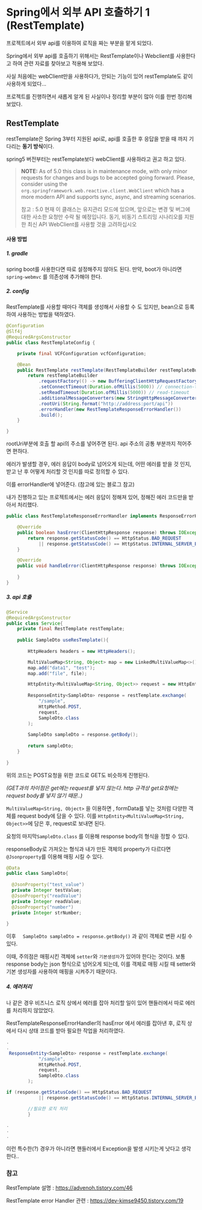 # Spring에서 외부 API 호출하기 1 (RestTemplate)

프로젝트에서 외부 api를 이용하여 로직을 짜는 부분을 맡게 되었다. 

Spring에서 외부 api를 호출하기 위해서는 RestTemplate이나 Webclient를 사용한다고 하여 관련 자료를 찾아보고 적용해 보았다. 

사실 처음에는 webClient만을 사용하다가, 안되는 기능이 있어 restTemplate도 같이 사용하게 되었다... 

프로젝트를 진행하면서 새롭게 알게 된 사실이나 정리할 부분이 많아 이를 한번 정리해 보았다. 

## RestTemplate

restTemplate은 Spring 3부터 지원된 api로, api를 호출한 후 응답을 받을 때 까지 기다리는 **동기 방식**이다. 

spring5 버전부터는 restTemplate보다 webClient를 사용하라고 권고 하고 있다. 

> **NOTE:** As of 5.0 this class is in maintenance mode, with only minor requests for changes and bugs to be accepted going forward. Please, consider using the `org.springframework.web.reactive.client.WebClient` which has a more modern API and supports sync, async, and streaming scenarios.
>
> 참고 :  5.0 현재 이 클래스는 유지관리 모드에 있으며, 앞으로는 변경 및 버그에 대한 사소한 요청만 수락 될 예정입니다.  동기, 비동기 스트리밍 시나리오를 지원한 최신 API WebClient를 사용할 것을 고려하십시오



#### 사용 방법

##### 1. gradle

spring boot를 사용한다면 따로  설정해주지 않아도 된다. 만약, boot가 아니라면 `spring-webmvc` 를 의존성에 추가해야 한다. 



##### 2. config

RestTemplate를 사용할 때마다 객체를 생성해서 사용할 수 도 있지만, bean으로 등록하여 사용하는 방법을 택하였다. 

```java
@Configuration
@Slf4j
@RequiredArgsConstructor
public class RestTemplateConfig {

	private final VCFConfiguration vcfConfiguration;

	@Bean
	public RestTemplate restTemplate(RestTemplateBuilder restTemplateBuilder) {
		return restTemplateBuilder
			.requestFactory(() -> new BufferingClientHttpRequestFactory(new SimpleClientHttpRequestFactory()))
			.setConnectTimeout(Duration.ofMillis(5000)) // connection-timeout
			.setReadTimeout(Duration.ofMillis(5000)) // read-timeout
			.additionalMessageConverters(new StringHttpMessageConverter(Charset.forName("UTF-8")))
			.rootUri(String.format("http://address:port/api"))
			.errorHandler(new RestTemplateResponseErrorHandler())
			.build();
	}

}

```

rootUri부분에 호출 할 api의 주소를 넣어주면 된다. api 주소의 공통 부분까지 적어주면 편하다. 



에러가 발생할 경우, 에러 응답이 body로 넘어오게 되는데,  어떤 에러를 받을 것 인지, 받고 난 후 어떻게 처리할 것 인지를 따로 정의할 수 있다.

이를 errorHandler에 넣어준다.  (참고에 있는 블로그 참고)

내가 진행하고 있는 프로젝트에서는 에러 응답이 정해져 있어, 정해진 에러 코드만을 받아서 처리했다. 

```java
public class RestTemplateResponseErrorHandler implements ResponseErrorHandler {

	@Override
	public boolean hasError(ClientHttpResponse response) throws IOException {
		return response.getStatusCode() == HttpStatus.BAD_REQUEST
			|| response.getStatusCode() == HttpStatus.INTERNAL_SERVER_ERROR;
	}

	@Override
	public void handleError(ClientHttpResponse response) throws IOException {
		
	}
}

```



##### 3. api 호출

```java
@Service
@RequiredArgsConstructor
public class Service{
    private final RestTemplate restTemplate;
    
    public SampleDto useResTemplate(){
        
        HttpHeaders headers = new HttpHeaders();

		MultiValueMap<String, Object> map = new LinkedMultiValueMap<>();
		map.add("data1", "test");
		map.add("file", file);

		HttpEntity<MultiValueMap<String, Object>> request = new HttpEntity<>(map, headers);
        
        ResponseEntity<SampleDto> response = restTemplate.exchange(
        	"/sample",
            HttpMethod.POST,
            request,
            SampleDto.class
        );
        
        SampleDto sampleDto = response.getBody();
        
        return sampleDto;
    }
    
}


```

위의 코드는 POST요청을 위한 코드로 GET도 비슷하게 진행된다. 

*(GET과의 차이점은 get에는 request를 넣지 않는다. http 규격상 get요청에는 request body를 넣지 않기 때문..)*

 

`MultiValueMap<String, Object>` 을 이용하면 , formData를 넣는 것처럼 다양한 객체를 request body에 담을 수 있다. 이를 `HttpEntity<MultiValueMap<String, Object>>`에 담은 후, request로 보내면 된다. 



요청의 마지막`SampleDto.class` 를 이용해 response body의 형식을 정할 수 있다.

 responseBody로 가져오는 형식과 내가 만든 객체의 property가 다르다면 `@Jsonproperty`를 이용해 매핑 시킬 수 있다.

```java
@Data
public class SampleDto{
    
  @JsonProperty("test_value")
  private Integer testValue;
  @JsonProperty("readValue")
  private Integer readValue;
  @JsonProperty("number")
  private Integer strNumber;
   
}
```

 이후 `  SampleDto sampleDto = response.getBody()` 과 같이 객체로 변환 시킬 수 있다.

이때, 주의점은 매핑시킨 객체에 `setter`와  `기본생성자`가 있어야 한다는 것이다. 보통 response body는 json 형식으로 넘어오게 되는데, 이를 객체로 매핑 시킬 때 setter와 기본 생성자를 사용하여 매핑을 시켜주기 때문이다. 



##### 4. 에러처리

나 같은 경우 비즈니스 로직 상에서 에러를 잡아 처리할 일이 있어 핸들러에서 따로 에러를 처리하지 않았었다. 

RestTemplateResponseErrorHandler의 hasError 에서 에러를 잡아낸 후, 로직 상에서 다시 상태 코드를 받아 필요한 작업을 처리하였다. 

```java
.
.
 ResponseEntity<SampleDto> response = restTemplate.exchange(
        	"/sample",
            HttpMethod.POST,
            request,
            SampleDto.class
        );

if (response.getStatusCode() == HttpStatus.BAD_REQUEST
			|| response.getStatusCode() == HttpStatus.INTERNAL_SERVER_ERROR) {

		//필요한 로직 처리 
		}

.
.
.
```

이런 특수한(?) 경우가 아니라면 핸들러에서 Exception을 발생 시키는게 낫다고 생각한다..



### 참고

RestTemplate 설명 : https://advenoh.tistory.com/46

RestTemplate error Handler 관련 : https://dev-kimse9450.tistory.com/19
